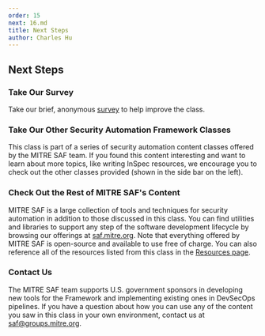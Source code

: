 ```yaml
---
order: 15
next: 16.md
title: Next Steps
author: Charles Hu
---
```


## Next Steps

### Take Our Survey

Take our brief, anonymous [survey](https://forms.office.com/g/6JnMN8tYnD) to help improve the class.

### Take Our Other Security Automation Framework Classes

This class is part of a series of security automation content classes offered by the MITRE SAF team. If you found this content interesting and want to learn about more topics, like writing InSpec resources, we encourage you to check out the other classes provided (shown in the side bar on the left).

### Check Out the Rest of MITRE SAF's Content

MITRE SAF is a large collection of tools and techniques for security automation in addition to those discussed in this class. You can find utilities and libraries to support any step of the software development lifecycle by browsing our offerings at [saf.mitre.org](https://saf.mitre.org). Note that everything offered by MITRE SAF is open-source and available to use free of charge. You can also reference all of the resources listed from this class in the [Resources page](../../resources/README.md).

### Contact Us

The MITRE SAF team supports U.S. government sponsors in developing new tools for the Framework and implementing existing ones in DevSecOps pipelines. If you have a question about how you can use any of the content you saw in this class in your own environment, contact us at [saf@groups.mitre.org](mailto:saf@groups.mitre.org).
